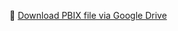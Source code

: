 📎 [Download PBIX file via Google Drive](https://drive.google.com/drive/folders/12Go_vVPmQKfl10khW8cmTIg7xaLHPhNt)


